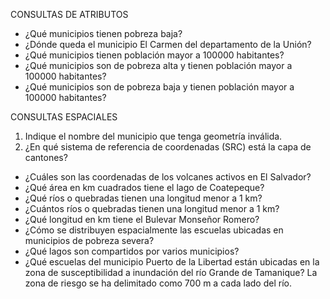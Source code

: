 CONSULTAS DE ATRIBUTOS
* ¿Qué municipios tienen pobreza baja?
* ¿Dónde queda el municipio El Carmen del departamento de la Unión?
* ¿Qué municipios tienen población mayor a 100000 habitantes?
* ¿Qué municipios son de pobreza alta y tienen población mayor a 100000 habitantes?
* ¿Qué municipios son de pobreza baja y tienen población mayor a 100000 habitantes?

CONSULTAS ESPACIALES
1. Indique el nombre del municipio que tenga geometría inválida.
2. ¿En qué sistema de referencia de coordenadas (SRC) está la capa de cantones?
* ¿Cuáles son las coordenadas de los volcanes activos en El Salvador?
* ¿Qué área en km cuadrados tiene el lago de Coatepeque?
* ¿Qué ríos o quebradas tienen una longitud menor a 1 km?
* ¿Cuántos ríos o quebradas tienen una longitud menor a 1 km?
* ¿Qué longitud en km tiene el Bulevar Monseñor Romero?
* ¿Cómo se distribuyen espacialmente las escuelas ubicadas en municipios de pobreza severa?
* ¿Qué lagos son compartidos por varios municipios?
* ¿Qué escuelas del municipio Puerto de la Libertad están ubicadas en la zona de susceptibilidad a inundación del río Grande de Tamanique? La zona de riesgo se ha delimitado como 700 m a cada lado del río.

